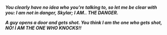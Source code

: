 <i><b>You clearly have no idea who you're talking to, so let me be clear with you: I am not in danger, Skylar; I AM.. THE DANGER. 

A guy opens a door and gets shot. You think I am the one who gets shot, NO! 
I AM THE ONE WHO KNOCKS!!</b></i>
